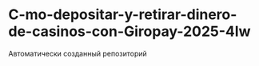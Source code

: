 # C-mo-depositar-y-retirar-dinero-de-casinos-con-Giropay-2025-4lw
Автоматически созданный репозиторий
